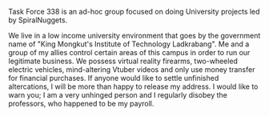 Task Force 338 is an ad-hoc group focused on doing University projects led by SpiralNuggets.

We live in a low income university environment that goes by the government name of "King Mongkut's Institute of Technology Ladkrabang". Me and a group of my allies control certain areas of this campus in order to run our legitimate business. We possess virtual reality firearms, two-wheeled electric vehicles, mind-altering Vtuber videos and only use money transfer for financial purchases. If anyone would like to settle unfinished altercations, I will be more than happy to release my address. I would like to warn you; I am a very unhinged person and I regularly disobey the professors, who happened to be my payroll.
